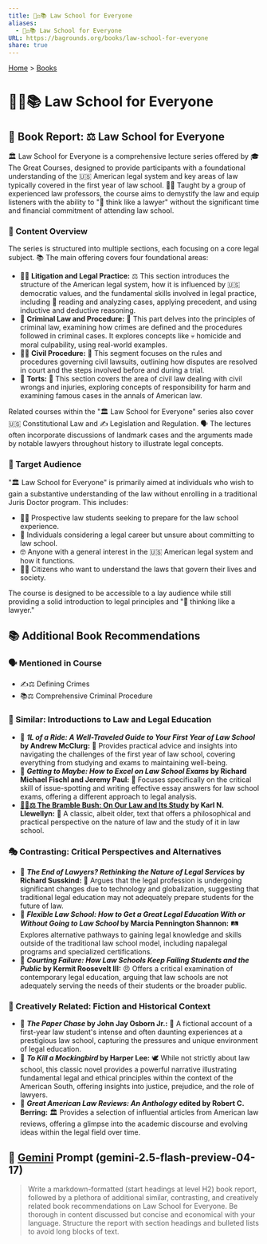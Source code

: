 ```yaml
---
title: 🧑‍⚖️📚 Law School for Everyone
aliases:
  - 🧑‍⚖️📚 Law School for Everyone
URL: https://bagrounds.org/books/law-school-for-everyone
share: true
---
```

[Home](../index.md) > [Books](./index.md)  
# 🧑‍⚖️📚 Law School for Everyone  
  
## 📖 Book Report: ⚖️ Law School for Everyone  
  
🏛️ Law School for Everyone is a comprehensive lecture series offered by 🎓 The Great Courses, designed to provide participants with a foundational understanding of the 🇺🇸 American legal system and key areas of law typically covered in the first year of law school. 👨‍🏫 Taught by a group of experienced law professors, the course aims to demystify the law and equip listeners with the ability to "🤔 think like a lawyer" without the significant time and financial commitment of attending law school.  
  
### 📑 Content Overview  
  
The series is structured into multiple sections, each focusing on a core legal subject. 📚 The main offering covers four foundational areas:  
  
* 👨‍⚖️ **Litigation and Legal Practice:** ⚖️ This section introduces the structure of the American legal system, how it is influenced by 🇺🇸 democratic values, and the fundamental skills involved in legal practice, including 📖 reading and analyzing cases, applying precedent, and using inductive and deductive reasoning.  
* 👮 **Criminal Law and Procedure:** 🔪 This part delves into the principles of criminal law, examining how crimes are defined and the procedures followed in criminal cases. It explores concepts like 💀 homicide and moral culpability, using real-world examples.  
* 👨‍⚖️ **Civil Procedure:** 📜 This segment focuses on the rules and procedures governing civil lawsuits, outlining how disputes are resolved in court and the steps involved before and during a trial.  
* 🤕 **Torts:** 🚧 This section covers the area of civil law dealing with civil wrongs and injuries, exploring concepts of responsibility for harm and examining famous cases in the annals of American law.  
  
Related courses within the "🏛️ Law School for Everyone" series also cover 🇺🇸 Constitutional Law and ✍️ Legislation and Regulation. 🗣️ The lectures often incorporate discussions of landmark cases and the arguments made by notable lawyers throughout history to illustrate legal concepts.  
  
### 🎯 Target Audience  
  
"🏛️ Law School for Everyone" is primarily aimed at individuals who wish to gain a substantive understanding of the law without enrolling in a traditional Juris Doctor program. This includes:  
  
* 🧑‍🎓 Prospective law students seeking to prepare for the law school experience.  
* 🤔 Individuals considering a legal career but unsure about committing to law school.  
* 🤓 Anyone with a general interest in the 🇺🇸 American legal system and how it functions.  
* 👨‍💼 Citizens who want to understand the laws that govern their lives and society.  
  
The course is designed to be accessible to a lay audience while still providing a solid introduction to legal principles and "🤔 thinking like a lawyer."  
  
## 📚 Additional Book Recommendations  
  
### 🗣️ Mentioned in Course  
- ✍️⚖️ Defining Crimes  
- 📚⚖️ Comprehensive Criminal Procedure  
  
### 🏫 Similar: Introductions to Law and Legal Education  
  
* 📖 **_1L of a Ride: A Well-Traveled Guide to Your First Year of Law School_ by Andrew McClurg:** 📝 Provides practical advice and insights into navigating the challenges of the first year of law school, covering everything from studying and exams to maintaining well-being.  
* 📖 **_Getting to Maybe: How to Excel on Law School Exams_ by Richard Michael Fischl and Jeremy Paul:** 🧐 Focuses specifically on the critical skill of issue-spotting and writing effective essay answers for law school exams, offering a different approach to legal analysis.  
* **[📜🌿⚖️ The Bramble Bush: On Our Law and Its Study](./the-bramble-bush-on-our-law-and-its-study.md) by Karl N. Llewellyn:** 👴 A classic, albeit older, text that offers a philosophical and practical perspective on the nature of law and the study of it in law school.  
  
### 🎭 Contrasting: Critical Perspectives and Alternatives  
  
* 📖 **_The End of Lawyers? Rethinking the Nature of Legal Services_ by Richard Susskind:** 🤖 Argues that the legal profession is undergoing significant changes due to technology and globalization, suggesting that traditional legal education may not adequately prepare students for the future of law.  
* 📖 **_Flexible Law School: How to Get a Great Legal Education With or Without Going to Law School_ by Marcia Pennington Shannon:** 🛤️ Explores alternative pathways to gaining legal knowledge and skills outside of the traditional law school model, including параlegal programs and specialized certifications.  
* 📖 **_Courting Failure: How Law Schools Keep Failing Students and the Public_ by Kermit Roosevelt III:** 😠 Offers a critical examination of contemporary legal education, arguing that law schools are not adequately serving the needs of their students or the broader public.  
  
### 🎨 Creatively Related: Fiction and Historical Context  
  
* 📖 **_The Paper Chase_ by John Jay Osborn Jr.:** 📝 A fictional account of a first-year law student's intense and often daunting experiences at a prestigious law school, capturing the pressures and unique environment of legal education.  
* 📖 **_To Kill a Mockingbird_ by Harper Lee:** 🕊️ While not strictly about law school, this classic novel provides a powerful narrative illustrating fundamental legal and ethical principles within the context of the American South, offering insights into justice, prejudice, and the role of lawyers.  
* 📖 **_Great American Law Reviews: An Anthology_ edited by Robert C. Berring:** 🏛️ Provides a selection of influential articles from American law reviews, offering a glimpse into the academic discourse and evolving ideas within the legal field over time.  
  
## 💬 [Gemini](../software/gemini.md) Prompt (gemini-2.5-flash-preview-04-17)  
> Write a markdown-formatted (start headings at level H2) book report, followed by a plethora of additional similar, contrasting, and creatively related book recommendations on Law School for Everyone. Be thorough in content discussed but concise and economical with your language. Structure the report with section headings and bulleted lists to avoid long blocks of text.
